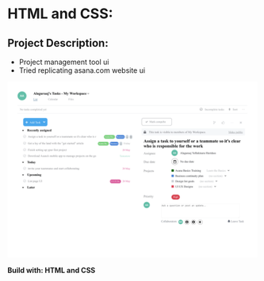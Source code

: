 # HTML and CSS:

## Project Description:
- Project management tool ui
- Tried replicating asana.com website ui

<img src="images/Task.png">



**Build with: HTML and CSS**
